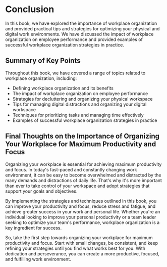 Conclusion
==========

In this book, we have explored the importance of workplace organization and provided practical tips and strategies for optimizing your physical and digital work environments. We have discussed the impact of workplace organization on employee performance and provided examples of successful workplace organization strategies in practice.

Summary of Key Points
---------------------

Throughout this book, we have covered a range of topics related to workplace organization, including:

* Defining workplace organization and its benefits
* The impact of workplace organization on employee performance
* Strategies for decluttering and organizing your physical workspace
* Tips for managing digital distractions and organizing your digital workspace
* Techniques for prioritizing tasks and managing time effectively
* Examples of successful workplace organization strategies in practice

Final Thoughts on the Importance of Organizing Your Workplace for Maximum Productivity and Focus
------------------------------------------------------------------------------------------------

Organizing your workplace is essential for achieving maximum productivity and focus. In today's fast-paced and constantly changing work environment, it can be easy to become overwhelmed and distracted by the many demands and distractions of daily life. That's why it's more important than ever to take control of your workspace and adopt strategies that support your goals and objectives.

By implementing the strategies and techniques outlined in this book, you can improve your productivity and focus, reduce stress and fatigue, and achieve greater success in your work and personal life. Whether you're an individual looking to improve your personal productivity or a team leader seeking to optimize your team's performance, workplace organization is a key ingredient for success.

So, take the first step towards organizing your workplace for maximum productivity and focus. Start with small changes, be consistent, and keep refining your strategies until you find what works best for you. With dedication and perseverance, you can create a more productive, focused, and fulfilling work environment.


